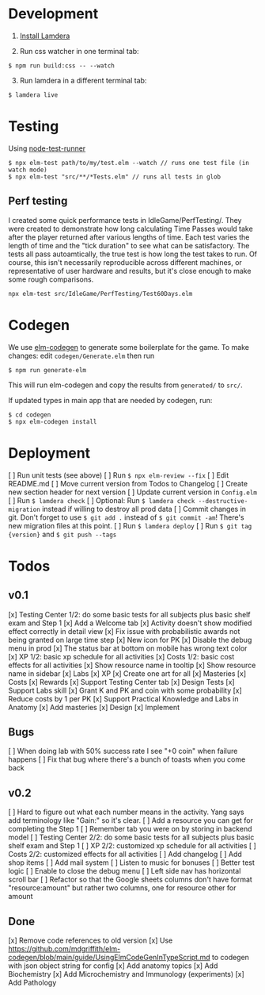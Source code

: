 # Development

1. [Install Lamdera](https://lamdera.com/start)

2. Run css watcher in one terminal tab:
```
$ npm run build:css -- --watch
```

3. Run lamdera in a different terminal tab:
```
$ lamdera live
```

# Testing

Using [node-test-runner](https://github.com/rtfeldman/node-test-runner)

```
$ npx elm-test path/to/my/test.elm --watch // runs one test file (in watch mode)
$ npx elm-test "src/**/*Tests.elm" // runs all tests in glob
```

## Perf testing
I created some quick performance tests in IdleGame/PerfTesting/. They were created to demonstrate how long calculating Time Passes would take after the player returned after various lengths of time. Each test varies the length of time and the "tick duration" to see what can be satisfactory. The tests all pass autoamtically, the true test is how long the test takes to run. Of course, this isn't necessarily reproducible across different machines, or representative of user hardware and results, but it's close enough to make some rough comparisons.

```
npx elm-test src/IdleGame/PerfTesting/Test60Days.elm
```

# Codegen

We use [elm-codegen](https://github.com/mdgriffith/elm-codegen) to generate some boilerplate for the game.
To make changes: edit `codegen/Generate.elm` then run

```
$ npm run generate-elm
```

This will run elm-codegen and copy the results from `generated/` to `src/`.

If updated types in main app that are needed by codegen, run:

```
$ cd codegen
$ npx elm-codegen install
```


# Deployment
[ ] Run unit tests (see above)
[ ] Run `$ npx elm-review --fix`
[ ] Edit README.md
  [ ] Move current version from Todos to Changelog
  [ ] Create new section header for next version
[ ] Update current version in `Config.elm`
[ ] Run `$ lamdera check`
  [ ] Optional: Run `$ lamdera check --destructive-migration` instead if willing to destroy all prod data
[ ] Commit changes in git. Don't forget to use `$ git add .` instead of `$ git commit -am`! There's new migration files at this point.
[ ] Run `$ lamdera deploy`
[ ] Run `$ git tag {version}` and `$ git push --tags`

# Todos

## v0.1
[x] Testing Center 1/2: do some basic tests for all subjects plus basic shelf exam and Step 1
[x] Add a Welcome tab
[x] Activity doesn't show modified effect correctly in detail view
[x] Fix issue with probabilistic awards not being granted on large time step
[x] New icon for PK
[x] Disable the debug menu in prod
[x] The status bar at bottom on mobile has wrong text color
[x] XP 1/2: basic xp schedule for all activities
[x] Costs 1/2: basic cost effects for all activities
[x] Show resource name in tooltip
[x] Show resource name in sidebar
[x] Labs
  [x] XP
  [x] Create one art for all
  [x] Masteries
  [x] Costs
  [x] Rewards
[x] Support Testing Center tab
[x] Design Tests
[x] Support Labs skill
  [x] Grant K and PK and coin with some probability
[x] Reduce costs by 1 per PK
[x] Support Practical Knowledge and Labs in Anatomy
[x] Add masteries
  [x] Design
  [x] Implement

## Bugs
[ ] When doing lab with 50% success rate I see "+0 coin" when failure happens
[ ] Fix that bug where there's a bunch of toasts when you come back

## v0.2
[ ] Hard to figure out what each number means in the activity. Yang says add terminology like "Gain:" so it's clear.
[ ] Add a resource you can get for completing the Step 1
[ ] Remember tab you were on by storing in backend model
[ ] Testing Center 2/2: do some basic tests for all subjects plus basic shelf exam and Step 1
[ ] XP 2/2: customized xp schedule for all activities
[ ] Costs 2/2: customized effects for all activities
[ ] Add changelog
[ ] Add shop items
[ ] Add mail system
[ ] Listen to music for bonuses
[ ] Better test logic
[ ] Enable to close the debug menu
[ ] Left side nav has horizontal scroll bar
[ ] Refactor so that the Google sheets columns don't have format "resource:amount" but rather two columns, one for resource other for amount

## Done
[x] Remove code references to old version
[x] Use https://github.com/mdgriffith/elm-codegen/blob/main/guide/UsingElmCodeGenInTypeScript.md to codegen with json object string for config
[x] Add anatomy topics
[x] Add Biochemistry
[x] Add Microchemistry and Immunology (experiments)
[x] Add Pathology